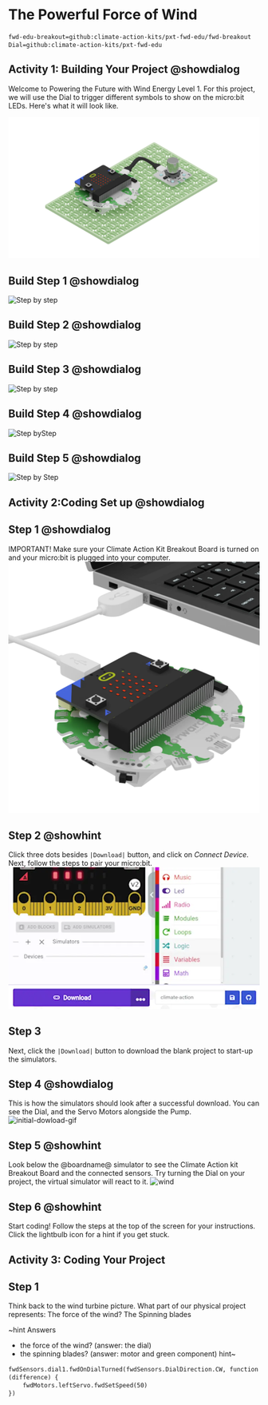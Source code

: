 # The Powerful Force of Wind 
```package
fwd-edu-breakout=github:climate-action-kits/pxt-fwd-edu/fwd-breakout
Dial=github:climate-action-kits/pxt-fwd-edu
``` 

## Activity 1: Building Your Project @showdialog
Welcome to Powering the Future with Wind Energy Level 1. For this project, we will use the Dial to trigger different symbols to show on the micro:bit LEDs. Here's what it will look like. 

![Step by step](https://raw.githubusercontent.com/Jessica-forwardedu/pxt-fwd-edu/main/tutorial-assets/gr3-wind-lvl1ProjectRender.webp) 


## Build Step 1 @showdialog 
![Step by step](https://raw.githubusercontent.com/climate-action-kits/pxt-fwd-edu/main/tutorial-assets/gr3-wind-lvl1sbs1.png)
  

## Build Step 2 @showdialog 
![Step by step](https://raw.githubusercontent.com/climate-action-kits/pxt-fwd-edu/main/tutorial-assets/gr3-wind-lvl1sbs2.png) 

## Build Step 3 @showdialog
![Step by step](https://raw.githubusercontent.com/climate-action-kits/pxt-fwd-edu/main/tutorial-assets/gr3-wind-lvl1sbs3.png) 

## Build Step 4 @showdialog
![Step byStep](https://raw.githubusercontent.com/climate-action-kits/pxt-fwd-edu/main/tutorial-assets/gr3-wind-lvl1sbs4.png)

## Build Step 5 @showdialog
![Step by Step](https://raw.githubusercontent.com/climate-action-kits/pxt-fwd-edu/main/tutorial-assets/gr3-wind-lvl1sbs5.png)  

## Activity 2:Coding Set up @showdialog
## Step 1 @showdialog
IMPORTANT! Make sure your Climate Action Kit Breakout Board is turned on and your micro:bit is plugged into your computer. 
![breakout board](https://raw.githubusercontent.com/Jessica-forwardedu/pxt-fwd-edu/main/tutorial-assets/gr3-wind1-lvl1-pluganim.webp)

## Step 2 @showhint
Click three dots besides ``|Download|`` button, and click on _Connect Device_.
Next, follow the steps to pair your micro:bit.
![pair gif](https://raw.githubusercontent.com/Jessica-forwardedu/pxt-fwd-edu/main/tutorial-assets/DownloadButtonGIF.webp)

## Step 3 
Next, click the ``|Download|`` button to download the blank project to start-up the simulators. 

## Step 4 @showdialog 
This is how the simulators should look after a successful download. You can see the Dial, and the Servo Motors alongside the Pump.
![initial-dowload-gif](https://climate-action-kits.github.io/pxt-fwd-edu/tutorial-assets/initial-download.gif)

## Step 5 @showhint
Look below the @boardname@ simulator to see the Climate Action kit Breakout Board and the connected sensors.
Try turning the Dial on your project, the virtual  simulator will react to it.
![wind](https://climate-action-kits.github.io/pxt-fwd-edu/tutorial-assets/simulator-6-Dial.gif)

## Step 6 @showhint
Start coding! Follow the steps at the top of the screen for your instructions. Click the lightbulb icon for a hint if you get stuck. 

## Activity 3: Coding Your Project 

## Step 1 
Think back to the wind turbine picture. What part of our physical project represents:
The force of the wind? 
The Spinning blades 

~hint Answers
- the force of the wind? (answer: the dial)
- the spinning blades? (answer: motor and green component)
hint~

```template
fwdSensors.dial1.fwdOnDialTurned(fwdSensors.DialDirection.CW, function (difference) {
    fwdMotors.leftServo.fwdSetSpeed(50)
})
```
